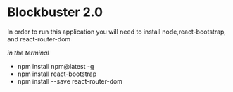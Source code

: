 # Blockbuster 2.0

In order to run this application you will need to install node,react-bootstrap, and react-router-dom

*in the terminal* 

* npm install npm@latest -g
* npm install react-bootstrap
* npm install --save react-router-dom




